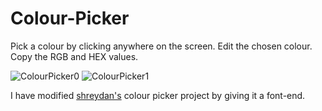 # Colour-Picker

Pick a colour by clicking anywhere on the screen. Edit the chosen colour. Copy the RGB and HEX values.

![ColourPicker0](https://github.com/user-attachments/assets/fd6cf475-e28a-4b0c-b4d4-7d74f870361b)
![ColourPicker1](https://github.com/user-attachments/assets/4e286552-78d9-4c05-a664-34c4ec34c450)

I have modified [shreydan's](https://github.com/shreydan/global-color-picker) colour picker project by giving it a font-end.

